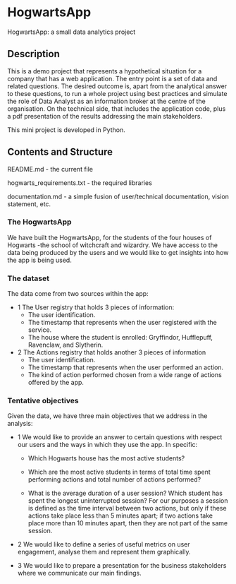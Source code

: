 # HogwartsApp
HogwartsApp: a small data analytics project

## Description
This is a demo project that represents a hypothetical situation for a company that has a web application. The entry point is a set of data and related questions. The desired outcome is, apart from the analytical answer to these questions, to run a whole project using best practices and simulate the role of Data Analyst as an information broker at the centre of the organisation. On the technical side, that includes the application code, plus a pdf presentation of the results addressing the main stakeholders.

This mini project is developed in Python.

## Contents and Structure
README.md - the current file

hogwarts_requirements.txt - the required libraries

documentation.md - a simple fusion of user/technical documentation, vision statement, etc. 

### The HogwartsApp
We have built the HogwartsApp, for the students of the four houses of Hogwarts -the school of witchcraft and wizardry. We have access to the data being produced by the users and we would like to get insights into how the app is being used.

### The dataset
The data come from two sources within the app:
- 1 The User registry that holds 3 pieces of information:
    - The user identification.
    - The timestamp that represents when the user registered with the service.
    - The house where the student is enrolled: Gryffindor, Hufflepuff, Ravenclaw, and Slytherin.
- 2 The Actions registry that holds another 3 pieces of information
    - The user identification.
    - The timestamp that represents when the user performed an action.
    - The kind of action performed chosen from a wide range of actions offered by the app.

### Tentative objectives
Given the data, we have three main objectives that we address in the analysis:
- 1  We would like to provide an answer to certain questions with respect our users and the ways in which they use the app. In specific:

    - Which Hogwarts house has the most active students?

    - Which are the most active students in terms of total time spent performing actions and total number of actions performed?

    - What is the average duration of a user session? Which student has spent the longest uninterrupted session? For our purposes a session is defined as the time interval between two actions, but only if these actions take place less than 5 minutes apart; if two actions take place more than 10 minutes apart, then they are not part of the same session.

- 2 We would like to define a series of useful metrics on user engagement, analyse them and represent them graphically.

- 3 We would like to prepare a presentation for the business stakeholders where we communicate our main findings.

